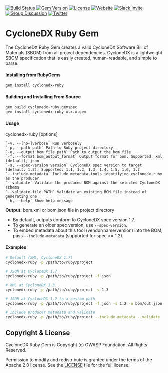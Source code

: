 [![Build Status](https://github.com/CycloneDX/cyclonedx-ruby-gem/workflows/Ruby%20CI/badge.svg)](https://github.com/CycloneDX/cyclonedx-ruby-gem/actions?workflow=Ruby+CI)
[![Gem Version](https://badge.fury.io/rb/cyclonedx-ruby.svg)](https://badge.fury.io/rb/cyclonedx-ruby)
[![License](https://img.shields.io/badge/license-Apache%202.0-brightgreen.svg)][License]
[![Website](https://img.shields.io/badge/https://-cyclonedx.org-blue.svg)](https://cyclonedx.org/)
[![Slack Invite](https://img.shields.io/badge/Slack-Join-blue?logo=slack&labelColor=393939)](https://cyclonedx.org/slack/invite)
[![Group Discussion](https://img.shields.io/badge/discussion-groups.io-blue.svg)](https://groups.io/g/CycloneDX)
[![Twitter](https://img.shields.io/twitter/url/http/shields.io.svg?style=social&label=Follow)](https://twitter.com/CycloneDX_Spec)


# CycloneDX Ruby Gem

The CycloneDX Ruby Gem creates a valid CycloneDX Software Bill of Materials (SBOM) from all project dependencies. CycloneDX is a lightweight SBOM specification that is easily created, human-readable, and simple to parse. 

#### Installing from RubyGems

```bash
gem install cyclonedx-ruby 
```

#### Building and Installing From Source

```bash
gem build cyclonedx-ruby.gemspec
gem install cyclonedx-ruby-x.x.x.gem 
```

#### Usage
cyclonedx-ruby [options]

    `-v, --[no-]verbose` Run verbosely
    `-p, --path path` Path to Ruby project directory
    `-o, --output bom_file_path` Path to output the bom file
    `-f, --format bom_output_format` Output format for bom. Supported: xml (default), json
    `-s, --spec-version version` CycloneDX spec version to target (default: 1.7). Supported: 1.1, 1.2, 1.3, 1.4, 1.5, 1.6, 1.7
    `--include-metadata` Include metadata.tools identifying cyclonedx-ruby as the producer
    `--validate` Validate the produced BOM against the selected CycloneDX schema
    `--validate-file PATH` Validate an existing BOM file instead of generating one
    `-h, --help` Show help message

**Output:** bom.xml or bom.json file in project directory

- By default, outputs conform to CycloneDX spec version 1.7.
- To generate an older spec version, use `--spec-version`.
- To embed metadata about this tool (vendor/name/version) into the BOM, pass `--include-metadata` (supported for spec >= 1.2).

#### Examples
```bash
# Default (XML, CycloneDX 1.7)
cyclonedx-ruby -p /path/to/ruby/project

# JSON at CycloneDX 1.7
cyclonedx-ruby -p /path/to/ruby/project -f json

# XML at CycloneDX 1.3
cyclonedx-ruby -p /path/to/ruby/project -s 1.3

# JSON at CycloneDX 1.2 to a custom path
cyclonedx-ruby -p /path/to/ruby/project -f json -s 1.2 -o bom/out.json

# Include producer metadata and validate
cyclonedx-ruby -p /path/to/ruby/project --include-metadata --validate
```


Copyright & License
-------------------

CycloneDX Ruby Gem is Copyright (c) OWASP Foundation. All Rights Reserved.

Permission to modify and redistribute is granted under the terms of the Apache 2.0 license. See the [LICENSE] file for the full license.

[License]: https://github.com/CycloneDX/cyclonedx-ruby-gem/blob/master/LICENSE
